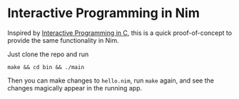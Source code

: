 # Interactive Programming in Nim

Inspired by [Interactive Programming in C](http://nullprogram.com/blog/2014/12/23/), this is a quick proof-of-concept to provide the same functionality in Nim.

Just clone the repo and run 

    make && cd bin && ./main

Then you can make changes to `hello.nim`, run `make` again, and see the changes magically appear in the running app.

